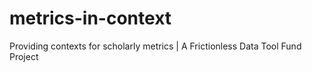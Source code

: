 # metrics-in-context
Providing contexts for scholarly metrics | A Frictionless Data Tool Fund Project
